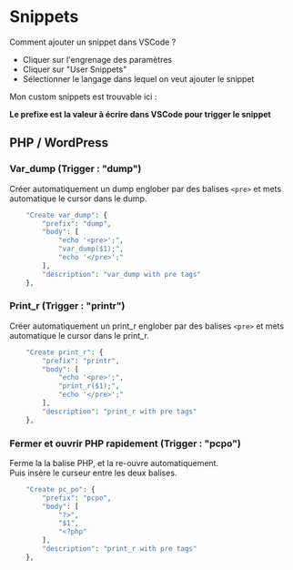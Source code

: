 
# Snippets

Comment ajouter un snippet dans VSCode ?

- Cliquer sur l'engrenage des paramètres
- Cliquer sur "User Snippets"
- Sélectionner le langage dans lequel on veut ajouter le snippet

Mon custom snippets est trouvable ici :

__Le prefixe est la valeur à écrire dans VSCode pour trigger le snippet__

## PHP / WordPress
### Var_dump (Trigger : "dump")
Créer automatiquement un dump englober par des balises `<pre>` et
mets automatique le cursor dans le dump.

```php
	"Create var_dump": {
		"prefix": "dump",
		"body": [
			"echo '<pre>';",
			"var_dump($1);",
			"echo '</pre>';"
		],
		"description": "var_dump with pre tags"
	},
```

### Print_r (Trigger : "printr")
Créer automatiquement un print_r englober par des balises `<pre>` et
mets automatique le cursor dans le print_r.
```php
	"Create print_r": {
		"prefix": "printr",
		"body": [
			"echo '<pre>';",
			"print_r($1);",
			"echo '</pre>';"
		],
		"description": "print_r with pre tags"
	},
```

### Fermer et ouvrir PHP rapidement (Trigger : "pcpo")
Ferme la la balise PHP, et la re-ouvre automatiquement. <br>
Puis insère le curseur entre les deux balises.
```php
	"Create pc_po": {
		"prefix": "pcpo",
		"body": [
			"?>",
			"$1",
			"<?php"
		],
		"description": "print_r with pre tags"
	},
```
